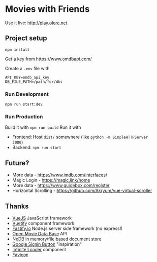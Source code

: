 # Movies with Friends

Use it live: http://play.olore.net

## Project setup
```
npm install
```

Get a key from https://www.omdbapi.com/

Create a `.env` file with
```
API_KEY=omdb_api_key
DB_FILE_PATH=/path/for/dbs
```

### Run Development 
```
npm run start:dev
```

### Run Production
Build it with `npm run build`
Run it with
* Frontend: Host `dist/` somewhere (like `python -m SimpleHTTPServer 3000`)
* Backend: `npm run start`

## Future?
* More data - https://www.imdb.com/interfaces/
* Magic Login - https://magic.link/home
* More data - https://www.guidebox.com/register
* Horizontal Scrolling - https://github.com/Akryum/vue-virtual-scroller

## Thanks
* [VueJS](https://vuejs.org/) JavaScript framework
* [Vuetify](https://vuetifyjs.com/) component framework
* [Fastify.io](https://www.fastify.io/) Node.js server side framework (no express!)
* [Open Movie Data Base](https://www.omdbapi.com/) API
* [NeDB](https://github.com/louischatriot/nedb) in memory/file based document store
* [Google Signin Button](https://github.com/mejiamanuel57/vue-google-signin-button-directive) "inspiration"
* [Infinite Loader](https://peachscript.github.io/vue-infinite-loading/) component
* [Favicon](http://www.iconarchive.com/show/captiva-icons-by-bokehlicia/movie-icon.html)